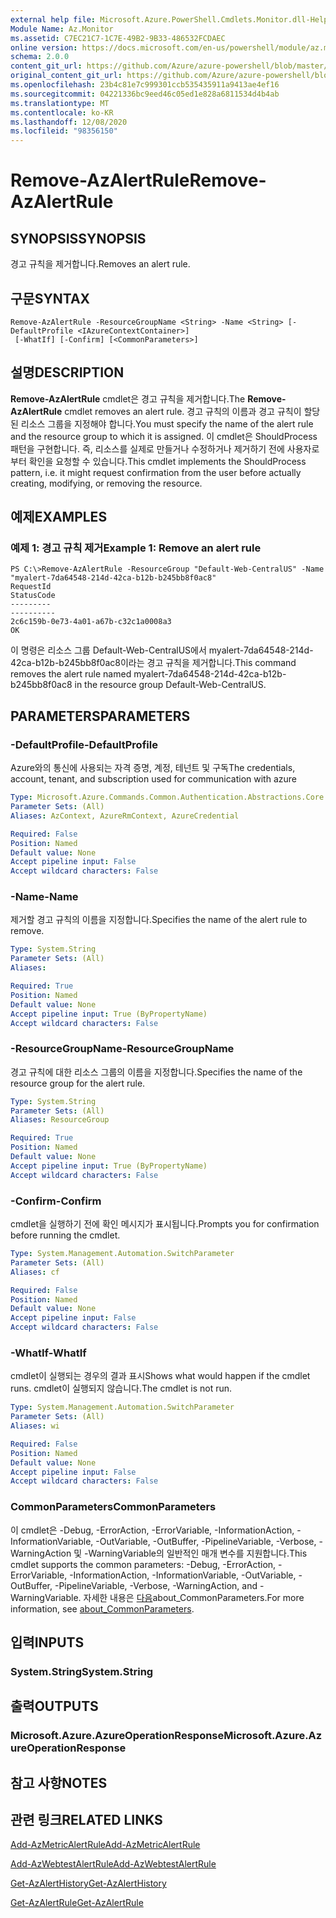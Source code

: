 ```yaml
---
external help file: Microsoft.Azure.PowerShell.Cmdlets.Monitor.dll-Help.xml
Module Name: Az.Monitor
ms.assetid: C7EC21C7-1C7E-49B2-9B33-486532FCDAEC
online version: https://docs.microsoft.com/en-us/powershell/module/az.monitor/remove-azalertrule
schema: 2.0.0
content_git_url: https://github.com/Azure/azure-powershell/blob/master/src/Monitor/Monitor/help/Remove-AzAlertRule.md
original_content_git_url: https://github.com/Azure/azure-powershell/blob/master/src/Monitor/Monitor/help/Remove-AzAlertRule.md
ms.openlocfilehash: 23b4c81e7c999301ccb535435911a9413ae4ef16
ms.sourcegitcommit: 04221336bc9eed46c05ed1e828a6811534d4b4ab
ms.translationtype: MT
ms.contentlocale: ko-KR
ms.lasthandoff: 12/08/2020
ms.locfileid: "98356150"
---
```

# <span data-ttu-id="ee603-101">Remove-AzAlertRule</span><span class="sxs-lookup"><span data-stu-id="ee603-101">Remove-AzAlertRule</span></span>

## <span data-ttu-id="ee603-102">SYNOPSIS</span><span class="sxs-lookup"><span data-stu-id="ee603-102">SYNOPSIS</span></span>
<span data-ttu-id="ee603-103">경고 규칙을 제거합니다.</span><span class="sxs-lookup"><span data-stu-id="ee603-103">Removes an alert rule.</span></span>

## <span data-ttu-id="ee603-104">구문</span><span class="sxs-lookup"><span data-stu-id="ee603-104">SYNTAX</span></span>

```
Remove-AzAlertRule -ResourceGroupName <String> -Name <String> [-DefaultProfile <IAzureContextContainer>]
 [-WhatIf] [-Confirm] [<CommonParameters>]
```

## <span data-ttu-id="ee603-105">설명</span><span class="sxs-lookup"><span data-stu-id="ee603-105">DESCRIPTION</span></span>
<span data-ttu-id="ee603-106">**Remove-AzAlertRule** cmdlet은 경고 규칙을 제거합니다.</span><span class="sxs-lookup"><span data-stu-id="ee603-106">The **Remove-AzAlertRule** cmdlet removes an alert rule.</span></span>
<span data-ttu-id="ee603-107">경고 규칙의 이름과 경고 규칙이 할당된 리소스 그룹을 지정해야 합니다.</span><span class="sxs-lookup"><span data-stu-id="ee603-107">You must specify the name of the alert rule and the resource group to which it is assigned.</span></span>
<span data-ttu-id="ee603-108">이 cmdlet은 ShouldProcess 패턴을 구현합니다. 즉, 리소스를 실제로 만들거나 수정하거나 제거하기 전에 사용자로부터 확인을 요청할 수 있습니다.</span><span class="sxs-lookup"><span data-stu-id="ee603-108">This cmdlet implements the ShouldProcess pattern, i.e. it might request confirmation from the user before actually creating, modifying, or removing the resource.</span></span>

## <span data-ttu-id="ee603-109">예제</span><span class="sxs-lookup"><span data-stu-id="ee603-109">EXAMPLES</span></span>

### <span data-ttu-id="ee603-110">예제 1: 경고 규칙 제거</span><span class="sxs-lookup"><span data-stu-id="ee603-110">Example 1: Remove an alert rule</span></span>
```
PS C:\>Remove-AzAlertRule -ResourceGroup "Default-Web-CentralUS" -Name "myalert-7da64548-214d-42ca-b12b-b245bb8f0ac8"
RequestId                                                                                                    StatusCode
---------                                                                                                    ----------
2c6c159b-0e73-4a01-a67b-c32c1a0008a3                                                                                 OK
```

<span data-ttu-id="ee603-111">이 명령은 리소스 그룹 Default-Web-CentralUS에서 myalert-7da64548-214d-42ca-b12b-b245bb8f0ac8이라는 경고 규칙을 제거합니다.</span><span class="sxs-lookup"><span data-stu-id="ee603-111">This command removes the alert rule named myalert-7da64548-214d-42ca-b12b-b245bb8f0ac8 in the resource group Default-Web-CentralUS.</span></span>

## <span data-ttu-id="ee603-112">PARAMETERS</span><span class="sxs-lookup"><span data-stu-id="ee603-112">PARAMETERS</span></span>

### <span data-ttu-id="ee603-113">-DefaultProfile</span><span class="sxs-lookup"><span data-stu-id="ee603-113">-DefaultProfile</span></span>
<span data-ttu-id="ee603-114">Azure와의 통신에 사용되는 자격 증명, 계정, 테넌트 및 구독</span><span class="sxs-lookup"><span data-stu-id="ee603-114">The credentials, account, tenant, and subscription used for communication with azure</span></span>

```yaml
Type: Microsoft.Azure.Commands.Common.Authentication.Abstractions.Core.IAzureContextContainer
Parameter Sets: (All)
Aliases: AzContext, AzureRmContext, AzureCredential

Required: False
Position: Named
Default value: None
Accept pipeline input: False
Accept wildcard characters: False
```

### <span data-ttu-id="ee603-115">-Name</span><span class="sxs-lookup"><span data-stu-id="ee603-115">-Name</span></span>
<span data-ttu-id="ee603-116">제거할 경고 규칙의 이름을 지정합니다.</span><span class="sxs-lookup"><span data-stu-id="ee603-116">Specifies the name of the alert rule to remove.</span></span>

```yaml
Type: System.String
Parameter Sets: (All)
Aliases:

Required: True
Position: Named
Default value: None
Accept pipeline input: True (ByPropertyName)
Accept wildcard characters: False
```

### <span data-ttu-id="ee603-117">-ResourceGroupName</span><span class="sxs-lookup"><span data-stu-id="ee603-117">-ResourceGroupName</span></span>
<span data-ttu-id="ee603-118">경고 규칙에 대한 리소스 그룹의 이름을 지정합니다.</span><span class="sxs-lookup"><span data-stu-id="ee603-118">Specifies the name of the resource group for the alert rule.</span></span>

```yaml
Type: System.String
Parameter Sets: (All)
Aliases: ResourceGroup

Required: True
Position: Named
Default value: None
Accept pipeline input: True (ByPropertyName)
Accept wildcard characters: False
```

### <span data-ttu-id="ee603-119">-Confirm</span><span class="sxs-lookup"><span data-stu-id="ee603-119">-Confirm</span></span>
<span data-ttu-id="ee603-120">cmdlet을 실행하기 전에 확인 메시지가 표시됩니다.</span><span class="sxs-lookup"><span data-stu-id="ee603-120">Prompts you for confirmation before running the cmdlet.</span></span>

```yaml
Type: System.Management.Automation.SwitchParameter
Parameter Sets: (All)
Aliases: cf

Required: False
Position: Named
Default value: None
Accept pipeline input: False
Accept wildcard characters: False
```

### <span data-ttu-id="ee603-121">-WhatIf</span><span class="sxs-lookup"><span data-stu-id="ee603-121">-WhatIf</span></span>
<span data-ttu-id="ee603-122">cmdlet이 실행되는 경우의 결과 표시</span><span class="sxs-lookup"><span data-stu-id="ee603-122">Shows what would happen if the cmdlet runs.</span></span> <span data-ttu-id="ee603-123">cmdlet이 실행되지 않습니다.</span><span class="sxs-lookup"><span data-stu-id="ee603-123">The cmdlet is not run.</span></span>

```yaml
Type: System.Management.Automation.SwitchParameter
Parameter Sets: (All)
Aliases: wi

Required: False
Position: Named
Default value: None
Accept pipeline input: False
Accept wildcard characters: False
```

### <span data-ttu-id="ee603-124">CommonParameters</span><span class="sxs-lookup"><span data-stu-id="ee603-124">CommonParameters</span></span>
<span data-ttu-id="ee603-125">이 cmdlet은 -Debug, -ErrorAction, -ErrorVariable, -InformationAction, -InformationVariable, -OutVariable, -OutBuffer, -PipelineVariable, -Verbose, -WarningAction 및 -WarningVariable의 일반적인 매개 변수를 지원합니다.</span><span class="sxs-lookup"><span data-stu-id="ee603-125">This cmdlet supports the common parameters: -Debug, -ErrorAction, -ErrorVariable, -InformationAction, -InformationVariable, -OutVariable, -OutBuffer, -PipelineVariable, -Verbose, -WarningAction, and -WarningVariable.</span></span> <span data-ttu-id="ee603-126">자세한 내용은 [다음](http://go.microsoft.com/fwlink/?LinkID=113216)about_CommonParameters.</span><span class="sxs-lookup"><span data-stu-id="ee603-126">For more information, see [about_CommonParameters](http://go.microsoft.com/fwlink/?LinkID=113216).</span></span>

## <span data-ttu-id="ee603-127">입력</span><span class="sxs-lookup"><span data-stu-id="ee603-127">INPUTS</span></span>

### <span data-ttu-id="ee603-128">System.String</span><span class="sxs-lookup"><span data-stu-id="ee603-128">System.String</span></span>

## <span data-ttu-id="ee603-129">출력</span><span class="sxs-lookup"><span data-stu-id="ee603-129">OUTPUTS</span></span>

### <span data-ttu-id="ee603-130">Microsoft.Azure.AzureOperationResponse</span><span class="sxs-lookup"><span data-stu-id="ee603-130">Microsoft.Azure.AzureOperationResponse</span></span>

## <span data-ttu-id="ee603-131">참고 사항</span><span class="sxs-lookup"><span data-stu-id="ee603-131">NOTES</span></span>

## <span data-ttu-id="ee603-132">관련 링크</span><span class="sxs-lookup"><span data-stu-id="ee603-132">RELATED LINKS</span></span>

[<span data-ttu-id="ee603-133">Add-AzMetricAlertRule</span><span class="sxs-lookup"><span data-stu-id="ee603-133">Add-AzMetricAlertRule</span></span>](./Add-AzMetricAlertRule.md)

[<span data-ttu-id="ee603-134">Add-AzWebtestAlertRule</span><span class="sxs-lookup"><span data-stu-id="ee603-134">Add-AzWebtestAlertRule</span></span>](./Add-AzWebtestAlertRule.md)

[<span data-ttu-id="ee603-135">Get-AzAlertHistory</span><span class="sxs-lookup"><span data-stu-id="ee603-135">Get-AzAlertHistory</span></span>](./Get-AzAlertHistory.md)

[<span data-ttu-id="ee603-136">Get-AzAlertRule</span><span class="sxs-lookup"><span data-stu-id="ee603-136">Get-AzAlertRule</span></span>](./Get-AzAlertRule.md)


